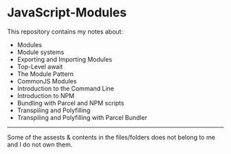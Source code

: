 # JavaScript-Modules

This repository contains my notes about:

- Modules
- Module systems
- Exporting and Importing Modules
- Top-Level await
- The Module Pattern
- CommonJS Modules
- Introduction to the Command Line
- Introduction to NPM
- Bundling with Parcel and NPM scripts
- Transpiling and Polyfilling
- Transpiling and Polyfilling with Parcel Bundler

***

Some of the assests & contents in the files/folders does not belong to me and I do not own them.
